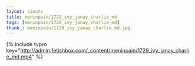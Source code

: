 ```yaml
--- 
layout: sieutv
title: meninpain/1729_ivy_janay_charlie_md
tags: [meninpain/1729_ivy_janay_charlie_md]
thumb_: meninpain/1729_ivy_janay_charlie_md.jpg
---
```

{% include tvpro key="http://admin.fetishbox.com/_content/meninpain/1729_ivy_janay_charlie_md.mp4" %} 
